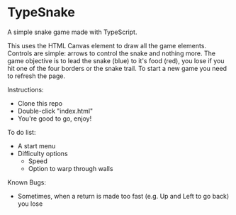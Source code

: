 # TypeSnake
A simple snake game made with TypeScript.

This uses the HTML Canvas element to draw all the game elements. Controls are simple: arrows to control the snake and nothing more. The game objective is to lead the snake (blue) to it's food (red), you lose if you hit one of the four borders or the snake trail. To start a new game you need to refresh the page.

Instructions:
- Clone this repo
- Double-click "index.html"
- You're good to go, enjoy!

To do list:
- A start menu
- Difficulty options
  - Speed
  - Option to warp through walls

Known Bugs:
- Sometimes, when a return is made too fast (e.g. Up and Left to go back) you lose
